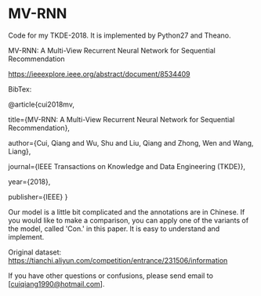 # MV-RNN
Code for my TKDE-2018. It is implemented by Python27 and Theano.

MV-RNN: A Multi-View Recurrent Neural Network for Sequential Recommendation

https://ieeexplore.ieee.org/abstract/document/8534409

BibTex:

@article{cui2018mv,

  title={MV-RNN: A Multi-View Recurrent Neural Network for Sequential Recommendation},
  
  author={Cui, Qiang and Wu, Shu and Liu, Qiang and Zhong, Wen and Wang, Liang},
  
  journal={IEEE Transactions on Knowledge and Data Engineering (TKDE)},
  
  year={2018},
  
  publisher={IEEE}
}

Our model is a little bit complicated and the annotations are in Chinese. If you would like to make a comparison, you can apply one of the variants of the model, called 'Con.' in this paper. It is easy to understand and implement.

Original dataset: https://tianchi.aliyun.com/competition/entrance/231506/information

If you have other questions or confusions, please send email to [cuiqiang1990@hotmail.com].
